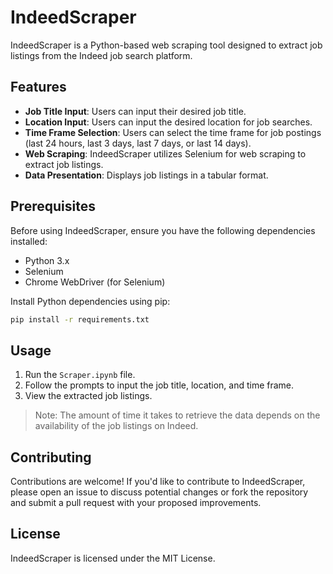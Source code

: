 # IndeedScraper

IndeedScraper is a Python-based web scraping tool designed to extract job listings from the Indeed job search platform.

## Features

- **Job Title Input**: Users can input their desired job title.
- **Location Input**: Users can input the desired location for job searches.
- **Time Frame Selection**: Users can select the time frame for job postings (last 24 hours, last 3 days, last 7 days, or last 14 days).
- **Web Scraping**: IndeedScraper utilizes Selenium for web scraping to extract job listings.
- **Data Presentation**: Displays job listings in a tabular format.

## Prerequisites

Before using IndeedScraper, ensure you have the following dependencies installed:

- Python 3.x
- Selenium
- Chrome WebDriver (for Selenium)

Install Python dependencies using pip:

```bash
pip install -r requirements.txt
```

Usage
-----

1. Run the `Scraper.ipynb` file.
2. Follow the prompts to input the job title, location, and time frame.
3. View the extracted job listings.
> Note: The amount of time it takes to retrieve the data depends on the availability of the job listings on Indeed.


Contributing
------------

Contributions are welcome! If you'd like to contribute to IndeedScraper, please open an issue to discuss potential changes or fork the repository and submit a pull request with your proposed improvements.

License
-------

IndeedScraper is licensed under the MIT License.




